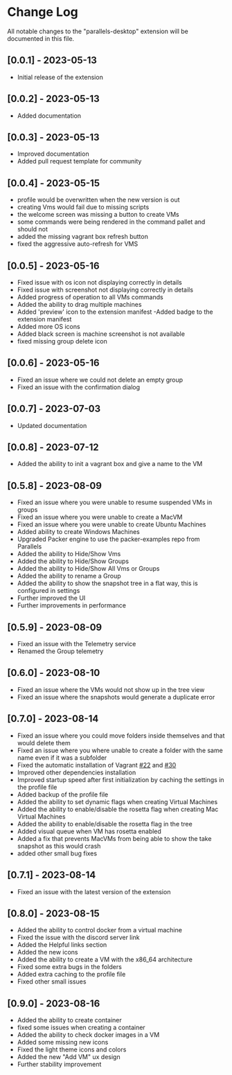 # Change Log

All notable changes to the "parallels-desktop" extension will be documented in this file.

## [0.0.1] - 2023-05-13

* Initial release of the extension

## [0.0.2] - 2023-05-13

* Added documentation

## [0.0.3] - 2023-05-13

* Improved documentation
* Added pull request template for community

## [0.0.4] - 2023-05-15

* profile would be overwritten when the new version is out
* creating Vms would fail due to missing scripts
* the welcome screen was missing a button to create VMs
* some commands were being rendered in the command pallet and should not
* added the missing vagrant box refresh button
* fixed the aggressive auto-refresh for VMS

## [0.0.5] - 2023-05-16

* Fixed issue with os icon not displaying correctly in details
* Fixed issue with screenshot not displaying correctly in details
* Added progress of operation to all VMs commands
* Added the ability to drag multiple machines
* Added 'preview' icon to the extension manifest -Added badge to the extension manifest
* Added more OS icons
* Added black screen is machine screenshot is not available
* fixed missing group delete icon

## [0.0.6] - 2023-05-16

* Fixed an issue where we could not delete an empty group
* Fixed an issue with the confirmation dialog

## [0.0.7] - 2023-07-03

* Updated documentation

## [0.0.8] - 2023-07-12

* Added the ability to init a vagrant box and give a name to the VM

## [0.5.8] - 2023-08-09

* Fixed an issue where you were unable to resume suspended VMs in groups
* Fixed an issue where you were unable to create a MacVM
* Fixed an issue where you were unable to create Ubuntu Machines
* Added ability to create Windows Machines
* Upgraded Packer engine to use the packer-examples repo from Parallels
* Added the ability to Hide/Show Vms
* Added the ability to Hide/Show Groups
* Added the ability to Hide/Show All Vms or Groups
* Added the ability to rename a Group
* Added the ability to show the snapshot tree in a flat way, this is configured in settings
* Further improved the UI
* Further improvements in performance
  
## [0.5.9] - 2023-08-09

* Fixed an issue with the Telemetry service
* Renamed the Group telemetry
  
## [0.6.0] - 2023-08-10

* Fixed an issue where the VMs would not show up in the tree view
* Fixed an issue where the snapshots would generate a duplicate error

## [0.7.0] - 2023-08-14

* Fixed an issue where you could move folders inside themselves and that would delete them
* Fixed an issue where you where unable to create a folder with the same name even if it was a subfolder
* Fixed the automatic installation of Vagrant [#22](https://github.com/Parallels/parallels-vscode-extension/issues/22) and [#30](https://github.com/Parallels/parallels-vscode-extension/issues/30)
* Improved other dependencies installation
* Improved startup speed after first initialization by caching the settings in the profile file
* Added backup of the profile file
* Added the ability to set dynamic flags when creating Virtual Machines
* Added the ability to enable/disable the rosetta flag when creating Mac Virtual Machines
* Added the ability to enable/disable the rosetta flag in the tree
* Added visual queue when VM has rosetta enabled
* Added a fix that prevents MacVMs from being able to show the take snapshot as this would crash
* added other small bug fixes

## [0.7.1] - 2023-08-14

* Fixed an issue with the latest version of the extension

## [0.8.0] - 2023-08-15

* Added the ability to control docker from a virtual machine
* Fixed the issue with the discord server link
* Added the Helpful links section
* Added the new icons
* Added the ability to create a VM with the x86_64 architecture
* Fixed some extra bugs in the folders
* Added extra caching to the profile file
* Fixed other small issues

## [0.9.0] - 2023-08-16

* Added the ability to create container
* fixed some issues when creating a container
* Added the ability to check docker images in a VM
* Added some missing new icons
* Fixed the light theme icons and colors
* Added the new "Add VM" ux design
* Further stability improvement
  